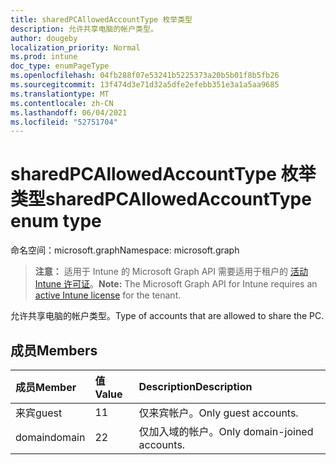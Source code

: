 ```yaml
---
title: sharedPCAllowedAccountType 枚举类型
description: 允许共享电脑的帐户类型。
author: dougeby
localization_priority: Normal
ms.prod: intune
doc_type: enumPageType
ms.openlocfilehash: 04fb288f07e53241b5225373a20b5b01f8b5fb26
ms.sourcegitcommit: 13f474d3e71d32a5dfe2efebb351e3a1a5aa9685
ms.translationtype: MT
ms.contentlocale: zh-CN
ms.lasthandoff: 06/04/2021
ms.locfileid: "52751704"
---
```

# <a name="sharedpcallowedaccounttype-enum-type"></a><span data-ttu-id="1f2ea-103">sharedPCAllowedAccountType 枚举类型</span><span class="sxs-lookup"><span data-stu-id="1f2ea-103">sharedPCAllowedAccountType enum type</span></span>

<span data-ttu-id="1f2ea-104">命名空间：microsoft.graph</span><span class="sxs-lookup"><span data-stu-id="1f2ea-104">Namespace: microsoft.graph</span></span>

> <span data-ttu-id="1f2ea-105">**注意：** 适用于 Intune 的 Microsoft Graph API 需要适用于租户的 [活动 Intune 许可证](https://go.microsoft.com/fwlink/?linkid=839381)。</span><span class="sxs-lookup"><span data-stu-id="1f2ea-105">**Note:** The Microsoft Graph API for Intune requires an [active Intune license](https://go.microsoft.com/fwlink/?linkid=839381) for the tenant.</span></span>

<span data-ttu-id="1f2ea-106">允许共享电脑的帐户类型。</span><span class="sxs-lookup"><span data-stu-id="1f2ea-106">Type of accounts that are allowed to share the PC.</span></span>

## <a name="members"></a><span data-ttu-id="1f2ea-107">成员</span><span class="sxs-lookup"><span data-stu-id="1f2ea-107">Members</span></span>
|<span data-ttu-id="1f2ea-108">成员</span><span class="sxs-lookup"><span data-stu-id="1f2ea-108">Member</span></span>|<span data-ttu-id="1f2ea-109">值</span><span class="sxs-lookup"><span data-stu-id="1f2ea-109">Value</span></span>|<span data-ttu-id="1f2ea-110">Description</span><span class="sxs-lookup"><span data-stu-id="1f2ea-110">Description</span></span>|
|:---|:---|:---|
|<span data-ttu-id="1f2ea-111">来宾</span><span class="sxs-lookup"><span data-stu-id="1f2ea-111">guest</span></span>|<span data-ttu-id="1f2ea-112">1</span><span class="sxs-lookup"><span data-stu-id="1f2ea-112">1</span></span>|<span data-ttu-id="1f2ea-113">仅来宾帐户。</span><span class="sxs-lookup"><span data-stu-id="1f2ea-113">Only guest accounts.</span></span>|
|<span data-ttu-id="1f2ea-114">domain</span><span class="sxs-lookup"><span data-stu-id="1f2ea-114">domain</span></span>|<span data-ttu-id="1f2ea-115">2</span><span class="sxs-lookup"><span data-stu-id="1f2ea-115">2</span></span>|<span data-ttu-id="1f2ea-116">仅加入域的帐户。</span><span class="sxs-lookup"><span data-stu-id="1f2ea-116">Only domain-joined accounts.</span></span>|




